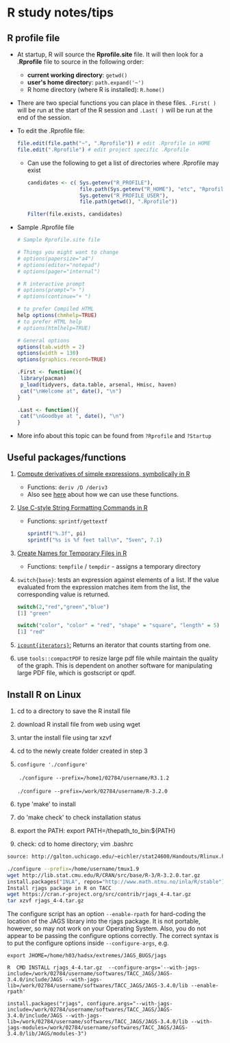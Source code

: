 # R study notes/tips

## R profile file

- At startup, R will source the **Rprofile.site** file. It will then look for a .**Rprofile** file to source in the following order:

  - **current working directory**: `getwd()`
  -  **user's home director**y: `path.expand('~')`
  - R home directory (where R is installed): `R.home()`

- There are two special functions you can place in these files. `.First( )` will be run at the start of the R session and `.Last( )` will be run at the end of the session.

- To edit the .Rprofile file:

  ```R
  file.edit(file.path("~", ".Rprofile")) # edit .Rprofile in HOME
  file.edit(".Rprofile") # edit project specific .Rprofile   
  ```

  - Can use the following to get a list of directories where .Rprofile may exist

    ```R
    candidates <- c( Sys.getenv("R_PROFILE"),
                     file.path(Sys.getenv("R_HOME"), "etc", "Rprofile.site"),
                     Sys.getenv("R_PROFILE_USER"),
                     file.path(getwd(), ".Rprofile"))
    
    Filter(file.exists, candidates)
    ```

    

- Sample .Rprofile file

  ```R
  # Sample Rprofile.site file
  
  # Things you might want to change
  # options(papersize="a4")
  # options(editor="notepad")
  # options(pager="internal")
  
  # R interactive prompt
  # options(prompt="> ")
  # options(continue="+ ")
  
  # to prefer Compiled HTML
  help options(chmhelp=TRUE)
  # to prefer HTML help
  # options(htmlhelp=TRUE)
  
  # General options
  options(tab.width = 2)
  options(width = 130)
  options(graphics.record=TRUE)
  
  .First <- function(){
   library(pacman)
   p_load(tidyvers, data.table, arsenal, Hmisc, haven)
   cat("\nWelcome at", date(), "\n")
  }
  
  .Last <- function(){
   cat("\nGoodbye at ", date(), "\n")
  }
  ```

- More info about this topic can be found from `?Rprofile` and `?Startup`

## Useful packages/functions

1. [Compute derivatives of simple expressions, symbolically in R](https://stat.ethz.ch/R-manual/R-devel/library/stats/html/deriv.html)

   - Functions: `deriv /D /deriv3`
   - Also see [here](http://www.theresearchkitchen.com/archives/642) about how we can use these functions.

2. [Use C-style String Formatting Commands in R](https://stat.ethz.ch/R-manual/R-devel/library/base/html/sprintf.html)

   - Functions: `sprintf/gettextf`    

     ```R
     sprintf("%.3f", pi)
     sprintf("%s is %f feet tall\n", "Sven", 7.1)
     ```

3. [Create Names for Temporary Files in R](http://127.0.0.1:13234/library/base/html/tempfile.html)

   - Functions: `tempfile` / `tempdir` - assigns a temporary directory

4. `switch{base}`: tests an expression against elements of a list. If the value evaluated from the expression matches item from the list, the corresponding value is returned.

   ```R
   switch(2,"red","green","blue")
   [1] "green"
   
   switch("color", "color" = "red", "shape" = "square", "length" = 5)
   [1] "red"
   ```

5. [`icount{iterators}`:](https://cran.r-project.org/web/packages/iterators/iterators.pdf) Returns an iterator that counts starting from one.

6. use `tools::compactPDF` to resize large pdf file while maintain the quality of the graph. This is dependent on another software for manipulating large PDF file, which is gostscript or qpdf.

## Install R on Linux

1. cd to a directory to save the R install file

2. download R install file from web using wget

3. untar the install file using tar xzvf

4. cd to the newly create folder created in step 3

5. `configure './configure'`

   ​    `./configure --prefix=/home1/02784/username/R3.1.2`

   ​    `./configure --prefix=/work/02784/username/R-3.2.0`

7. type 'make' to install

8. do 'make check' to check installation status

9. export the PATH: export PATH=/thepath_to_bin:${PATH}

10. check:  cd to home directory; vim .bashrc

```bash
source: http://galton.uchicago.edu/~eichler/stat24600/Handouts/Rlinux.html

./configure --prefix=/home/username/tmux1.9
wget http://lib.stat.cmu.edu/R/CRAN/src/base/R-3/R-3.2.0.tar.gz
install.packages("INLA", repos="http://www.math.ntnu.no/inla/R/stable")
Install rjags package in R on TACC
wget https://cran.r-project.org/src/contrib/rjags_4-4.tar.gz
tar xzvf rjags_4-4.tar.gz
```

The configure script has an option `--enable-rpath` for hard-coding the location of the JAGS library into the rjags package. It is not portable, however, so may not work on your Operating System. Also, you do not appear to be passing the configure options correctly. The correct syntax is to put the configure options inside `--configure-args`, e.g.

`export JHOME=/home/h03/hadsx/extremes/JAGS_BUGS/jags`

`R  CMD INSTALL rjags_4-4.tar.gz  --configure-args='--with-jags-include=/work/02784/username/softwares/TACC_JAGS/JAGS-3.4.0/include/JAGS --with-jags-lib=/work/02784/username/softwares/TACC_JAGS/JAGS-3.4.0/lib --enable-rpath'`

`install.packages("rjags", configure.args="--with-jags-include=/work/02784/username/softwares/TACC_JAGS/JAGS-3.4.0/include/JAGS --with-jags-lib=/work/02784/username/softwares/TACC_JAGS/JAGS-3.4.0/lib --with-jags-modules=/work/02784/username/softwares/TACC_JAGS/JAGS-3.4.0/lib/JAGS/modules-3")`

